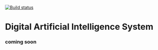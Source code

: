 [![Build status](https://dev.azure.com/CematixSolutions/Artificial%20Intelligence/_apis/build/status/Clever%20Talker%20Build)](https://dev.azure.com/CematixSolutions/Artificial%20Intelligence/_build/latest?definitionId=42)

# Digital Artificial Intelligence System

### coming soon

